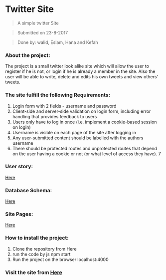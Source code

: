 # Twitter Site
> A simple twitter Site

>Submitted on 23-8-2017

>Done by: walid, Eslam, Hana and Kefah

### About the project:
The project is a small twitter look alike site which will allow the user to register if he is not, or login if he is already a member in the site.
Also the user will be able to write, delete and edits his own tweets and view others' tweets.

### The site fulfill the following Requirements:

 1. Login form with 2 fields - username and password
 2. Client-side and server-side validation on login form, including error handling that provides feedback to users
 3. Users only have to log in once (i.e. implement a cookie-based session on login)
 4. Username is visible on each page of the site after logging in
 5. Any user-submitted content should be labelled with the authors username
 6. There should be protected routes and unprotected routes that depend on the user having a cookie or not (or what level of access they have).
 7


### User story:
[Here](https://github.com/FACG2/twitter/blob/master/documentation/user_stories.md)

### Database Schema:
[Here](https://github.com/FACG2/twitter/blob/master/documentation/database_schema.md)

### Site Pages:
[Here](https://github.com/FACG2/twitter/blob/master/documentation/user_interfaces.md)


 ### How to install the project:


 1. Clone the repository from Here
 2.  run the code by js npm start
 3.  Run the project on the browser localhost:4000
 ### Visit the site from [Here](http://heroku.com)
